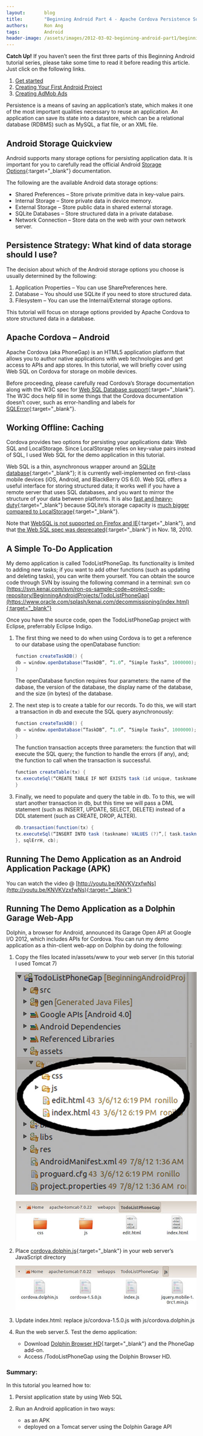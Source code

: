 ```yaml
---
layout:       blog
title:        "Beginning Android Part 4 - Apache Cordova Persistence Support"
authors:      Ron Ang
tags:         Android
header-image: /assets/images/2012-03-02-beginning-android-part1/beginning-android-part1.jpg
---
```

**Catch Up!**
If you haven’t seen the first three parts of this Beginning Android tutorial series, please take some time to read it before reading this article. Just click on the following links.

1. [Get started](/blogs/2012/03/beginning-android-part1)
2. [Creating Your First Android Project](/blogs/2012/04/beginning-android-part2)
3. [Creating AdMob Ads](/blogs/2012/05/beginning-android-part3)

Persistence is a means of saving an application’s state, which makes it one of the most important qualities necessary to reuse an application. An application can save its state into a datastore, which can be a relational database (RDBMS) such as MySQL, a flat file, or an XML file.

## Android Storage Quickview

Android supports many storage options for persisting application data. It is important for you to carefully read the official Android [Storage Options](https://developer.android.com/training/data-storage){:target="_blank"} documentation.

The following are the available Android data storage options:

- Shared Preferences – Store private primitive data in key-value pairs.
- Internal Storage – Store private data in device memory.
- External Storage – Store public data in shared external storage.
- SQLite Databases – Store structured data in a private database.
- Network Connection – Store data on the web with your own network server.

## Persistence Strategy: What kind of data storage should I use?

The decision about which of the Android storage options you choose is usually determined by the following:

1. Application Properties – You can use SharePreferences here.
2. Database – You should use SQLite if you need to store structured data.
3. Filesystem – You can use the Internal/External storage options.

This tutorial will focus on storage options provided by Apache Cordova to store structured data in a database.

## Apache Cordova – Android

Apache Cordova (aka PhoneGap) is an HTML5 application platform that allows you to author native applications with web technologies and get access to APIs and app stores. In this tutorial, we will briefly cover using Web SQL on Cordova for storage on mobile devices.

Before proceeding, please carefully read Cordova’s Storage documentation along with the W3C spec for [Web SQL Database support](https://dev.w3.org/html5/webdatabase/){:target="_blank"}. The W3C docs help fill in some things that the Cordova documentation doesn’t cover, such as error-handling and labels for [SQLError](https://dev.w3.org/html5/webdatabase/#sqlerror){:target="_blank"}.

## Working Offline: Caching

Cordova provides two options for persisting your applications data: Web SQL and LocalStorage. Since LocalStorage relies on key-value pairs instead of SQL, I used Web SQL for the demo application in this tutorial.

Web SQL is a thin, asynchronous wrapper around an [SQLite database](https://www.sqlite.org/index.html){:target="_blank"}; it is currently well-implemented on first-class mobile devices (iOS, Android, and BlackBerry OS 6.0). Web SQL offers a useful interface for storing structured data; it works well if you have a remote server that uses SQL databases, and you want to mirror the structure of your data between platforms. It is also [fast and heavy-duty](https://www.sqlite.org/whentouse.html){:target="_blank"} because SQLite’s storage capacity is [much bigger compared to LocalStorage](https://stackoverflow.com/questions/2989284/what-is-the-max-size-of-localstorage-values){:target="_blank"}.

Note that [WebSQL is not supported on Firefox and IE](https://www.html5rocks.com/en/features/storage){:target="_blank"}, and that [the Web SQL spec was deprecated](http://www.webscannotes.com/home.php){:target="_blank"} in Nov. 18, 2010.

## A Simple To-Do Application

My demo application is called TodoListPhoneGap. Its functionality is limited to adding new tasks; if you want to add other functions (such as updating and deleting tasks), you can write them yourself. You can obtain the source code through SVN by issuing the following command in a terminal:
svn co [https://svn.kenai.com/svn/ron-os-sample-code~project-code-repository/BeginningAndroidProjects/TodoListPhoneGap](https://www.oracle.com/splash/kenai.com/decommissioning/index.html){:target="_blank"}


Once you have the source code, open the TodoListPhoneGap project with Eclipse, preferrably Eclipse Indigo.

1. The first thing we need to do when using Cordova is to get a reference to our database using the openDatabase function:

    ```java
    function createTaskDB() {
    db = window.openDatabase(“TaskDB”, “1.0”, “Simple Tasks”, 1000000);
    }
    ```
    The openDatabase function requires four parameters: the name of the dabase, the version of the database, the display name of the database, and the size (in bytes) of the database.
2. The next step is to create a table for our records. To do this, we will start a transaction in db and execute the SQL query asynchronously:

    ```java
    function createTaskDB() {
    db = window.openDatabase(“TaskDB”, “1.0”, “Simple Tasks”, 1000000);
    }
    ```

    The function transaction accepts three parameters: the function that will execute the SQL query; the function to handle the errors (if any), and; the function to call when the transaction is successful.

    ```java
    function createTable(tx) {
    tx.executeSql(“CREATE TABLE IF NOT EXISTS task (id unique, taskname)”);
    }
    ```
3. Finally, we need to populate and query the table in db. To to this, we will start another transaction in db, but this time we will pass a DML statement (such as INSERT, UPDATE, SELECT, DELETE) instead of a DDL statement (such as CREATE, DROP, ALTER).

    ```java
    db.transaction(function(tx) {
    tx.executeSql(“INSERT INTO task (taskname) VALUES (?)”,[ task.taskname ]);
    }, sqlErrH, cb);
    ```

## Running The Demo Application as an Android Application Package (APK)

You can watch the video @ [http://youtu.be/KNVKVzxfwNs](http://youtu.be/KNVKVzxfwNs){:target="_blank"}

## Running The Demo Application as a Dolphin Garage Web-App

Dolphin, a browser for Android, announced its Garage Open API at Google I/O 2012, which includes APIs for Cordova. You can run my demo application as a thin-client web-app on Dolphin by doing the following:

1. Copy the files located in/assets/www to your web server (in this tutorial I used Tomcat 7)

    ![Running the Demo Application Step 1 - Image 1](/assets/images/2012-08-15-beginning-android-part4-apache-cordova-persistence-support/image-1.jpg "Running the Demo Application Step 1 - Image 1")

    ![Running the Demo Application Step 1 - Image 2](/assets/images/2012-08-15-beginning-android-part4-apache-cordova-persistence-support/image2.jpg "Running the Demo Application Step 1 - Image 2")
2. Place [cordova.dolphin.js](http://dolphin-apk.s3.amazonaws.com/Garage/cordova.dolphin.js){:target="_blank"} in your web server’s JavaScript directory

    ![Running the Demo Application Step 2](/assets/images/2012-08-15-beginning-android-part4-apache-cordova-persistence-support/image3.jpg "Running the Demo Application Step 2")
3. Update index.html: replace js/cordova-1.5.0.js with js/cordova.dolphin.js
4. Run the web server.5. Test the demo application:
    - Download [Dolphin Browser HD](https://play.google.com/store/apps/details?id=mobi.mgeek.TunnyBrowser){:target="_blank"} and the PhoneGap add-on.
    - Access <your webserver>/TodoListPhoneGap using the Dolphin Browser HD.

### Summary:
In this tutorial you learned how to:

1. Persist application state by using Web SQL
2. Run an Android application in two ways:

    - as an APK
    - deployed on a Tomcat server using the Dolphin Garage API